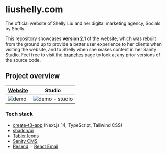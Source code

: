 # liushelly.com

The official website of Shelly Liu and her digital marketing agency, Socials by Shelly.

This repository showcases **version 2.1** of the website, which was rebuilt from the ground up to provide a better user experience to her clients when visiting the website, and to Shelly when she makes content in her Sanity Studio. Feel free to visit the [branches][branches] page to look at any prior versions of the source code.

## Project overview

|    [Website][website]    |             Studio            |
| ------------------------ | ----------------------------- |
|       ![demo][demo]      | ![demo - studio][demo-studio] |

### Tech stack

- [create-t3-app][t3] (Next.js 14, TypeScript, Tailwind CSS)
- [shadcn/ui][ui]
- [Tabler Icons][icons]
- [Sanity CMS][cms]
- [Resend][resend] + [React Email][email]

[branches]: https://github.com/mikeploythai/liushelly-com/branches
[website]: https://liushelly.com
[demo]: https://github.com/mikeploythai/liushelly-com/assets/110638329/0f15e040-0692-42c6-a64d-eb80b89d5251
[demo-studio]: https://github.com/mikeploythai/liushelly-com/assets/110638329/cc38d6a6-400c-44cf-80b1-1f6cd598e763
[t3]: https://github.com/t3-oss/create-t3-app
[ui]: https://github.com/shadcn-ui/ui
[icons]: https://github.com/tabler/tabler-icons
[cms]: https://sanity.io
[resend]: https://resend.com
[email]: https://github.com/resend/react-email
